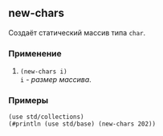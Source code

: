 ## new-chars
Создаёт статический массив типа `char`.

### Применение

1. `(new-chars i)`<br>
`i` - _размер массива_.

### Примеры

```pihta
(use std/collections)
(#println (use std/base) (new-chars 202))
```